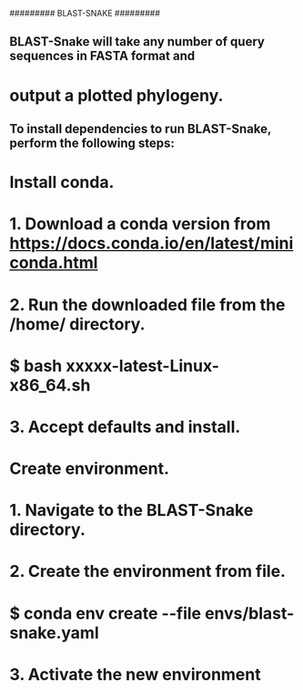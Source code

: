 ######### BLAST-SNAKE #########

## BLAST-Snake will take any number of query sequences in FASTA format and
#  output a plotted phylogeny.

## To install dependencies to run BLAST-Snake, perform the following steps:

# Install conda.
# 1. Download a conda version from https://docs.conda.io/en/latest/miniconda.html
# 2. Run the downloaded file from the /home/ directory.
# $ bash xxxxx-latest-Linux-x86_64.sh
# 3. Accept defaults and install.

# Create environment.
# 1. Navigate to the BLAST-Snake directory.
# 2. Create the environment from file.
# $ conda env create --file envs/blast-snake.yaml
# 3. Activate the new environment
